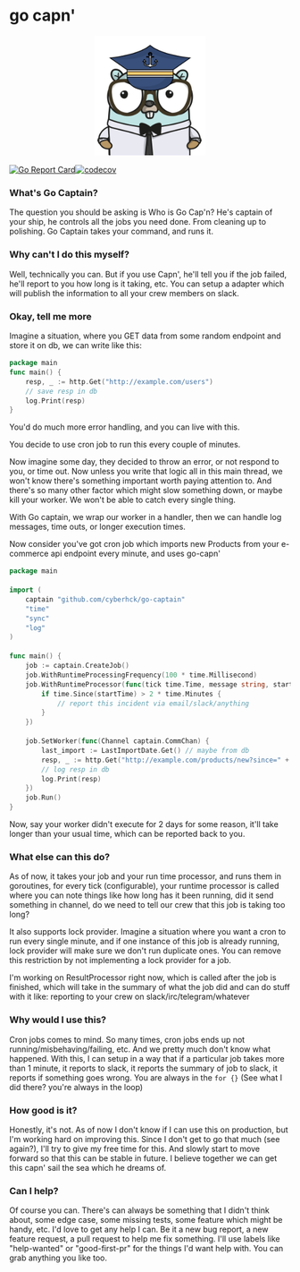 # go capn'
<p align="center"><img src="./.github/go-captain.png" width="200" /></p>

[![Go Report Card](https://goreportcard.com/badge/github.com/cyberhck/go-captain)](https://goreportcard.com/report/github.com/cyberhck/go-captain)[![codecov](https://codecov.io/gh/cyberhck/go-captain/branch/master/graph/badge.svg)](https://codecov.io/gh/cyberhck/go-captain)
### What's Go Captain?
The question you should be asking is Who is Go Cap'n? He's captain of your ship, he controls all the jobs you need done. From cleaning up to polishing.
Go Captain takes your command, and runs it.

### Why can't I do this myself?
Well, technically you can. But if you use Capn', he'll tell you if the job failed, he'll report to you how long is it taking, etc.
You can setup a adapter which will publish the information to all your crew members on slack.

### Okay, tell me more

Imagine a situation, where you GET data from some random endpoint and store it on db,
we can write like this:
```go
package main
func main() {
    resp, _ := http.Get("http://example.com/users")
    // save resp in db
    log.Print(resp)
}
```
You'd do much more error handling, and you can live with this.

You decide to use cron job to run this every couple of minutes.

Now imagine some day, they decided to throw an error, or not respond to you, or time out.
Now unless you write that logic all in this main thread, we won't know there's something important worth paying attention to.
And there's so many other factor which might slow something down, or maybe kill your worker. We won't be able to catch every single thing.

With Go captain, we wrap our worker in a handler, then we can handle log messages, time outs, or longer execution times.

Now consider you've got cron job which imports new Products from your e-commerce api endpoint every minute, and uses go-capn'

```go
package main

import (
	captain "github.com/cyberhck/go-captain"
	"time"
	"sync"
	"log"
)

func main() {
	job := captain.CreateJob()
	job.WithRuntimeProcessingFrequency(100 * time.Millisecond)
	job.WithRuntimeProcessor(func(tick time.Time, message string, startTime time.Time) {
		if time.Since(startTime) > 2 * time.Minutes {
			// report this incident via email/slack/anything
		}
	})

	job.SetWorker(func(Channel captain.CommChan) {
		last_import := LastImportDate.Get() // maybe from db
		resp, _ := http.Get("http://example.com/products/new?since=" + last_import)
		// log resp in db
		log.Print(resp)
	})
	job.Run()
}
```
Now, say your worker didn't execute for 2 days for some reason, it'll take longer than your usual time, which can be reported back to you.


### What else can this do?
As of now, it takes your job and your run time processor, and runs them in goroutines, for every tick (configurable), your runtime processor is called
where you can note things like how long has it been running, did it send something in channel, do we need to tell our crew that this job is taking too long?

It also supports lock provider. Imagine a situation where you want a cron to run every single minute, and if one instance of this job is already running, lock provider will make sure we don't run duplicate ones. You can remove this restriction by not implementing a lock provider for a job.

I'm working on ResultProcessor right now, which is called after the job is finished, which will take in the summary of what the job did and can do stuff with it like: reporting to your crew on slack/irc/telegram/whatever

### Why would I use this?
Cron jobs comes to mind. So many times, cron jobs ends up not running/misbehaving/failing, etc. And we pretty much don't know what happened.
With this, I can setup in a way that if a particular job takes more than 1 minute, it reports to slack, it reports the summary of job to slack, it reports if something goes wrong.
You are always in the `for {}` (See what I did there? you're always in the loop)

### How good is it?
Honestly, it's not. As of now I don't know if I can use this on production, but I'm working hard on improving this. Since I don't get to go that much (see again?), I'll try to give my free time for this. And slowly start to move forward so that this can be stable in future.
I believe together we can get this capn' sail the sea which he dreams of.

### Can I help?
Of course you can. There's can always be something that I didn't think about, some edge case, some missing tests, some feature which might be handy, etc.
I'd love to get any help I can. Be it a new bug report, a new feature request, a pull request to help me fix something. I'll use labels like "help-wanted" or "good-first-pr" for the things I'd want help with. You can grab anything you like too.
